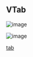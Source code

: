## VTab


![image](https://cdn.softtech.com.tr/ngsp-quick/nemo/dev/mdImages/VTab/vtab-1.png)

![image](https://cdn.softtech.com.tr/ngsp-quick/nemo/dev/mdImages/VTab/vtab-2.png)


<a href="https://studio.onplateau.com/quick/?q=/quick/qjsons/tab.qjson"  target="_blank">tab</a>
